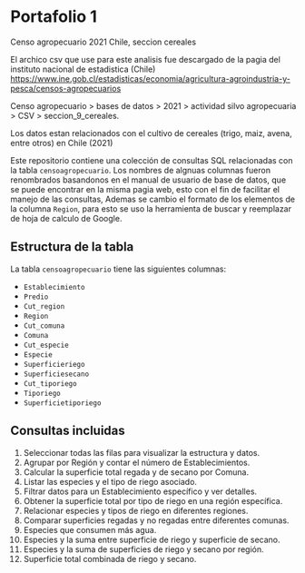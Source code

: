 # Portafolio 1

Censo agropecuario 2021 Chile, seccion cereales

El archico csv que use para este analisis fue descargado de la pagia del instituto nacional de estadistica (Chile)
https://www.ine.gob.cl/estadisticas/economia/agricultura-agroindustria-y-pesca/censos-agropecuarios

Censo agropecuario > bases de datos > 2021 > actividad silvo agropecuaria > CSV > seccion_9_cereales.

Los datos estan relacionados con el cultivo de cereales (trigo, maiz, avena, entre otros) en Chile (2021)
 
Este repositorio contiene una colección de consultas SQL relacionadas con la tabla `censoagropecuario`. 
Los nombres de algnuas columnas fueron renombrados basandonos en el manual de usuario de base de datos, que se puede encontrar en la misma pagia web, esto con el fin de facilitar el manejo de las consultas, Ademas se cambio el formato de los elementos de la columna `Region`, para esto se uso la herramienta de buscar y reemplazar de hoja de calculo de Google.

## Estructura de la tabla

La tabla `censoagropecuario` tiene las siguientes columnas:
- `Establecimiento`
- `Predio`
- `Cut_region`
- `Region`
- `Cut_comuna`
- `Comuna`
- `Cut_especie`
- `Especie`
- `Superficieriego`
- `Superficiesecano`
- `Cut_tiporiego`
- `Tiporiego`
- `Superficietiporiego`

## Consultas incluidas

1. Seleccionar todas las filas para visualizar la estructura y datos.
2. Agrupar por Región y contar el número de Establecimientos.
3. Calcular la superficie total regada y de secano por Comuna.
4. Listar las especies y el tipo de riego asociado.
5. Filtrar datos para un Establecimiento específico y ver detalles.
6. Obtener la superficie total por tipo de riego en una región específica.
7. Relacionar especies y tipos de riego en diferentes regiones.
8. Comparar superficies regadas y no regadas entre diferentes comunas.
9. Especies que consumen más agua.
10. Especies y la suma entre superficie de riego y superficie de secano.
11. Especies y la suma de superficies de riego y secano por región.
12. Superficie total combinada de riego y secano.
